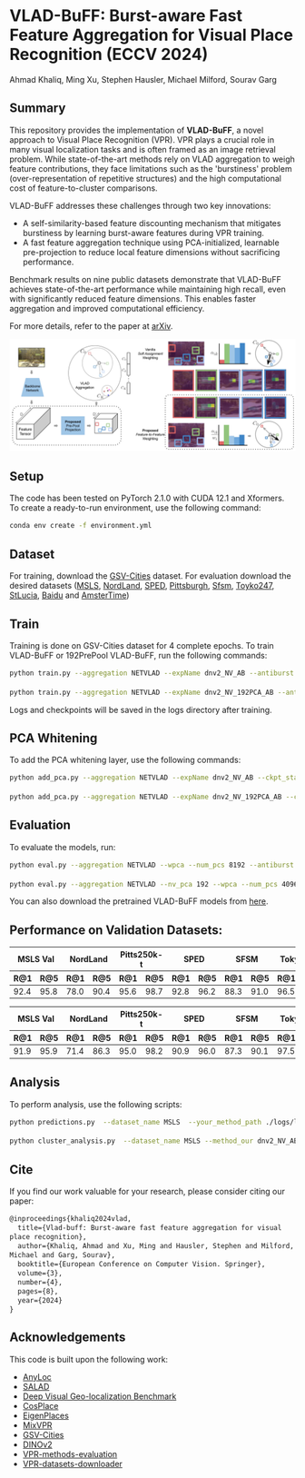 # VLAD-BuFF: Burst-aware Fast Feature Aggregation for Visual Place Recognition (ECCV 2024)
Ahmad Khaliq, Ming Xu, Stephen Hausler, Michael Milford, Sourav Garg

## Summary

This repository provides the implementation of **VLAD-BuFF**, a novel approach to Visual Place Recognition (VPR). VPR plays a crucial role in many visual localization tasks and is often framed as an image retrieval problem. While state-of-the-art methods rely on VLAD aggregation to weigh feature contributions, they face limitations such as the 'burstiness' problem (over-representation of repetitive structures) and the high computational cost of feature-to-cluster comparisons.

VLAD-BuFF addresses these challenges through two key innovations:

- A self-similarity-based feature discounting mechanism that mitigates burstiness by learning burst-aware features during VPR training.
- A fast feature aggregation technique using PCA-initialized, learnable pre-projection to reduce local feature dimensions without sacrificing performance.

Benchmark results on nine public datasets demonstrate that VLAD-BuFF achieves state-of-the-art performance while maintaining high recall, even with significantly reduced feature dimensions. This enables faster aggregation and improved computational efficiency.

For more details, refer to the paper at [arXiv](https://arxiv.org/abs/2409.19293).

![Method](assets/vlad_buff_pipeline.jpg)

## Setup

The code has been tested on PyTorch 2.1.0 with CUDA 12.1 and Xformers. To create a ready-to-run environment, use the following command:
```bash
conda env create -f environment.yml
```

## Dataset

For training, download the [GSV-Cities](https://github.com/amaralibey/gsv-cities) dataset. For evaluation download the desired datasets ([MSLS](https://github.com/FrederikWarburg/mapillary_sls), [NordLand](https://surfdrive.surf.nl/files/index.php/s/sbZRXzYe3l0v67W), [SPED](https://surfdrive.surf.nl/files/index.php/s/sbZRXzYe3l0v67W), [Pittsburgh](https://data.ciirc.cvut.cz/public/projects/2015netVLAD/Pittsburgh250k/), [Sfsm](), [Toyko247](https://github.com/gmberton/VPR-datasets-downloader), [StLucia](https://github.com/gmberton/VPR-datasets-downloader), [Baidu](https://github.com/AnyLoc/AnyLoc) and [AmsterTime](https://github.com/gmberton/VPR-datasets-downloader))

## Train

Training is done on GSV-Cities dataset for 4 complete epochs.
To train VLAD-BuFF or 192PrePool VLAD-BuFF, run the following commands:
```bash
python train.py --aggregation NETVLAD --expName dnv2_NV_AB --antiburst --no_wandb

python train.py --aggregation NETVLAD --expName dnv2_NV_192PCA_AB --antiburst  --nv_pca 192 --no_wandb
```

Logs and checkpoints will be saved in the logs directory after training.

## PCA Whitening

To add the PCA whitening layer, use the following commands:

```bash
python add_pca.py --aggregation NETVLAD --expName dnv2_NV_AB --ckpt_state_dict --num_pcs 8192 --resume_train ./logs/lightning_logs/version_0/checkpoints/last.ckpt --antiburst

python add_pca.py --aggregation NETVLAD --expName dnv2_NV_192PCA_AB --ckpt_state_dict --num_pcs 4096 --nv_pca 192 --resume_train ./logs/lightning_logs/version_1/checkpoints/last.ckpt --antiburst
```
## Evaluation

To evaluate the models, run:
```bash
python eval.py --aggregation NETVLAD --wpca --num_pcs 8192 --antiburst --ckpt_state_dict --val_datasets MSLS --expName dnv2_NV_AB --resume_train ./logs/lightning_logs/version_0/checkpoints/dnv2_NV_AB_wpca8192_last.ckpt --store_eval_output --save_dir ./logs/lightning_logs/version_0/ --no_wandb

python eval.py --aggregation NETVLAD --nv_pca 192 --wpca --num_pcs 4096 --antiburst --ckpt_state_dict --val_datasets MSLS --expName dnv2_NV_192PCA_AB --resume_train ./logs/lightning_logs/version_1/checkpoints/dnv2_NV_192PCA_AB_wpca4096_last.ckpt --store_eval_output --save_dir ./logs/lightning_logs/version_1/ --no_wandb
```
You can also download the pretrained VLAD-BuFF models from [here](https://universityofadelaide.app.box.com/s/xykdjfh7wuwvpy9ft58izqeqe30nkvw1).

## Performance on Validation Datasets:

<table>
<thead>
  <tr>
    <th colspan="2">MSLS Val</th>
    <th colspan="2">NordLand</th>
    <th colspan="2">Pitts250k-t</th>
    <th colspan="2">SPED</th>
    <th colspan="2">SFSM</th>
    <th colspan="2">Tokyo247</th>
    <th colspan="2">StLucia</th>
    <th colspan="2">AmsterTime</th>
    <th colspan="2">Baidu</th>
  </tr>
  <tr>
    <th>R@1</th>
    <th>R@5</th>
    <th>R@1</th>
    <th>R@5</th>
    <th>R@1</th>
    <th>R@5</th>
    <th>R@1</th>
    <th>R@5</th>
    <th>R@1</th>
    <th>R@5</th>
    <th>R@1</th>
    <th>R@5</th>
    <th>R@1</th>
    <th>R@5</th>
    <th>R@1</th>
    <th>R@5</th>
    <th>R@1</th>
    <th>R@5</th>
  </tr>
</thead>
<tbody>
  <tr>
    <td>92.4</td>
    <td>95.8</td>
    <td>78.0</td>
    <td>90.4</td>
    <td>95.6</td>
    <td>98.7</td>
    <td>92.8</td>
    <td>96.2</td>
    <td>88.3</td>
    <td>91.0</td>
    <td>96.5</td>
    <td>98.1</td>
    <td>100</td>
    <td>100</td>
    <td>61.7</td>
    <td>81.9</td>
    <td>77.5</td>
    <td>87.9</td>
  </tr>
</tbody>
</table>

<table>
<thead>
  <tr>
    <th colspan="2">MSLS Val</th>
    <th colspan="2">NordLand</th>
    <th colspan="2">Pitts250k-t</th>
    <th colspan="2">SPED</th>
    <th colspan="2">SFSM</th>
    <th colspan="2">Tokyo247</th>
    <th colspan="2">StLucia</th>
    <th colspan="2">AmsterTime</th>
    <th colspan="2">Baidu</th>
  </tr>
  <tr>
    <th>R@1</th>
    <th>R@5</th>
    <th>R@1</th>
    <th>R@5</th>
    <th>R@1</th>
    <th>R@5</th>
    <th>R@1</th>
    <th>R@5</th>
    <th>R@1</th>
    <th>R@5</th>
    <th>R@1</th>
    <th>R@5</th>
    <th>R@1</th>
    <th>R@5</th>
    <th>R@1</th>
    <th>R@5</th>
    <th>R@1</th>
    <th>R@5</th>
  </tr>
</thead>
<tbody>
  <tr>
    <td>91.9</td>
    <td>95.9</td>
    <td>71.4</td>
    <td>86.3</td>
    <td>95.0</td>
    <td>98.2</td>
    <td>90.9</td>
    <td>96.0</td>
    <td>87.3</td>
    <td>90.1</td>
    <td>97.5</td>
    <td>98.4</td>
    <td>99.9</td>
    <td>100</td>
    <td>59.2</td>
    <td>78.7</td>
    <td>74.3</td>
    <td>86.6</td>
  </tr>
</tbody>
</table>

## Analysis

To perform analysis, use the following scripts:

```bash
python predictions.py  --dataset_name MSLS  --your_method_path ./logs/lightning_logs/dnv2_NV_AB/wpca8192_last.ckpt_MSLS_predictions.npz --baseline_paths ./logs/lightning_logs/dnv2_NV_192PCA_AB/wpca8192_last.ckpt_MSLS_predictions.npz 

python cluster_analysis.py  --dataset_name MSLS --method_our dnv2_NV_AB --baseline_name dnv2_NV_192PCA_AB --your_method_path ./logs/lightning_logs/dnv2_NV_AB/wpca8192_last.ckpt_MSLS_predictions.npz --baseline_path ./logs/lightning_logs/dnv2_NV_192PCA_AB/wpca8192_last.ckpt_MSLS_predictions.npz
```

## Cite

If you find our work valuable for your research, please consider citing our paper:

```
@inproceedings{khaliq2024vlad,
  title={Vlad-buff: Burst-aware fast feature aggregation for visual place recognition},
  author={Khaliq, Ahmad and Xu, Ming and Hausler, Stephen and Milford, Michael and Garg, Sourav},
  booktitle={European Conference on Computer Vision. Springer},
  volume={3},
  number={4},
  pages={8},
  year={2024}
}
```

## Acknowledgements

This code is built upon the following work:
 - [AnyLoc](https://github.com/AnyLoc/AnyLoc)
 - [SALAD](https://github.com/amaralibey//serizba/salad)
 - [Deep Visual Geo-localization Benchmark](https://github.com/gmberton/deep-visual-geo-localization-benchmark)
 - [CosPlace](https://github.com/gmberton/CosPlace)
 - [EigenPlaces](https://github.com/gmberton/EigenPlaces)
 - [MixVPR](https://github.com/amaralibey/MixVPR)
 - [GSV-Cities](https://github.com/amaralibey/gsv-cities)
 - [DINOv2](https://github.com/facebookresearch/dinov2)
 - [VPR-methods-evaluation](https://github.com/gmberton/VPR-methods-evaluation)
 - [VPR-datasets-downloader](https://github.com/gmberton/VPR-datasets-downloader)
